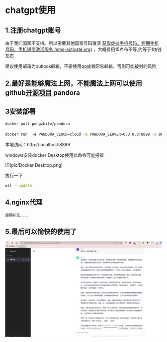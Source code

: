 # chatgpt使用

## 1.注册chatgpt账号

由于我们国家不支持。所以需要其他国家号码激活 [获取虚拟手机号码。短期手机号码。手机短信激活服务 (sms-activate.org)](https://sms-activate.org/getNumber) ，大概费用15卢布不等,约等于1块钱左右

建议使用邮箱为outlook邮箱，不要使用qq或者网易邮箱，否则可能被封的风险



## 2.最好是能够魔法上网，不能魔法上网可以使用github[开源项目](https://github.com/pengzhile/pandora) pandora 

## 3安装部署

```sh
docker pull pengzhile/pandora 

docker run  -e PANDORA_CLOUD=cloud -e PANDORA_SERVER=0.0.0.0:8899 -p 8899:8899 -d pengzhile/pandora 
```

本地访问：http://localhost:8899

windows安装docker Desktop使用此命令可能报错

![](pic/Docker Desktop.png)

执行一下

```sh
wsl --update
```

## 4.nginx代理

```
后期补充....
```

## 5.最后可以愉快的使用了

![](pic/chatgpt使用图.png)